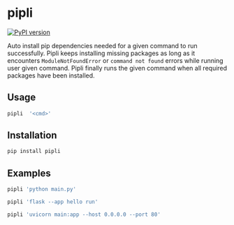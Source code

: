 # pipli

[![PyPI version](https://img.shields.io/pypi/v/pipli.svg)](https://pypi.org/project/pipli/)

Auto install pip dependencies needed for a given command to run successfully.
Pipli keeps installing missing packages as long as it encounters `ModuleNotFoundError`
or `command not found` errors while running user given command. Pipli finally
runs the given command when all required packages have been installed.

## Usage

```bash
pipli  '<cmd>'
```

## Installation

```bash
pip install pipli
```

## Examples

```bash
pipli 'python main.py'
```

```bash
pipli 'flask --app hello run'
```

```bash
pipli 'uvicorn main:app --host 0.0.0.0 --port 80'
```
